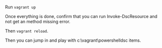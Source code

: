 Run `vagrant up`

Once everything is done, confirm that you can run Invoke-DscResource and not get an method missing error.

Then `vagrant reload`.


Then you can jump in and play with c:\vagrant\powershelldsc items.
